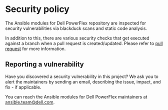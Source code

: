 <!--
Copyright (c) 2022 Dell Inc., or its subsidiaries. All Rights Reserved.

Licensed under the Apache License, Version 2.0 (the "License");
you may not use this file except in compliance with the License.
You may obtain a copy of the License at

    http://www.apache.org/licenses/LICENSE-2.0
-->

# Security policy

The Ansible modules for Dell PowerFlex repository are inspected for security vulnerabilities via blackduck scans and static code analysis.

In addition to this, there are various security checks that get executed against a branch when a pull request is created/updated. Please refer to [pull request](https://github.com/dell/ansible-powerflex/blob/1.8.0/docs/CONTRIBUTING.md#Pull-requests) for more information.

## Reporting a vulnerability

Have you discovered a security vulnerability in this project?
We ask you to alert the maintainers by sending an email, describing the issue, impact, and fix - if applicable.

You can reach the Ansible modules for Dell PowerFlex maintainers at ansible.team@dell.com.
